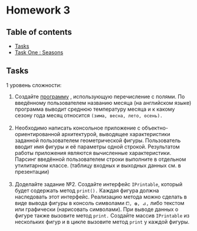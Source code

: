 # Homework 3
## Table of contents
* [Tasks](#tasks)
* [Task One : Seasons](./src/seasons)

## Tasks
1 уровень сложности:
1. Создайте [программу](./src/seasons) , использующую перечисление с полями.
По введённому пользователем названию месяца (на английском языке) программа выводит среднюю температуру месяца и
к какому сезону года месяц относится `(зима, весна, лето, осень).`<br><br>
2. Необходимо написать консольное приложение с объектно-ориентированной архитектурой,
 выводящее характеристики заданной пользователем геометрической фигуры.
 Пользователь вводит имя фигуры и её параметры одной строкой.
 Результатом работы приложения являются вычисленные характеристики.
 Парсинг введённой пользователем строки выполните в отдельном утилитарном классе.
(таблицу входных и выходных данных см. в презентации)<br><br>
3. Доделайте задание №2. Создайте интерфейс `IPrintable`, который будет содержать метод `print().`
Каждая фигура должна наследовать этот интерфейс. Реализацию метода можно сделать в виде вывода фигуры
 в консоль символами `⧠, ◍, ⊿,` либо текстом или графически (нарисовать символами).
При выводе данных о фигуре также вызовите метод `print.`
Создайте массив `IPrintable` из нескольких фигур и в цикле вызовите метод `print` у каждой фигуры.